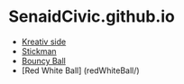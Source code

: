 # SenaidCivic.github.io
- [Kreativ side](genial-website/)
- [Stickman](stickman/)
- [Bouncy Ball](bouncy-ball/)
- [Red White Ball] (redWhiteBall/)